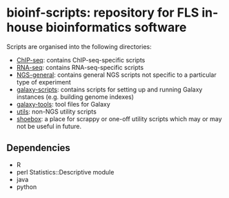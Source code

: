 bioinf-scripts: repository for FLS in-house bioinformatics software
===================================================================

Scripts are organised into the following directories:

* [ChIP-seq](ChIP-seq): contains ChIP-seq-specific scripts
* [RNA-seq](RNA-seq): contains RNA-seq-specific scripts
* [NGS-general](NGS-general): contains general NGS scripts not specific to a
  particular type of experiment
* [galaxy-scripts](galaxy-scripts): contains scripts for setting up and running
  Galaxy instances (e.g. building genome indexes)
* [galaxy-tools](galaxy-tools): tool files for Galaxy
* [utils](utils): non-NGS utility scripts
* [shoebox](shoebox): a place for scrappy or one-off utility scripts which
  may or may not be useful in future.

Dependencies
------------

* R
* perl Statistics::Descriptive module
* java
* python
